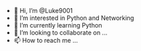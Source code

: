 - 👋 Hi, I’m @Luke9001
- 👀 I’m interested in Python and Networking
- 🌱 I’m currently learning Python
- 💞️ I’m looking to collaborate on ...
- 📫 How to reach me ...

<!---
Luke9001/Luke9001 is a ✨ special ✨ repository because its `README.md` (this file) appears on your GitHub profile.
You can click the Preview link to take a look at your changes.
--->
